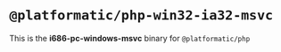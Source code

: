 # `@platformatic/php-win32-ia32-msvc`

This is the **i686-pc-windows-msvc** binary for `@platformatic/php`
